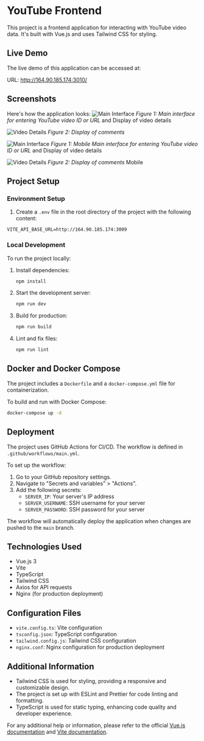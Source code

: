 # YouTube Frontend

This project is a frontend application for interacting with YouTube video data. It's built with Vue.js and uses Tailwind CSS for styling.

## Live Demo

The live demo of this application can be accessed at:

URL: http://164.90.185.174:3010/

## Screenshots

Here's how the application looks:
![Main Interface](./public/details_web.png)
_Figure 1: Main interface for entering YouTube video ID or URL_ and Display of video details

![Video Details](./public/comments_web.png)
_Figure 2: Display of comments_

![Main Interface](./public/details_mobile.png)
_Figure 1: Mobile Main interface for entering YouTube video ID or URL_ and Display of video details

![Video Details](./public/comments_mobile.png)
_Figure 2: Display of comments_ Mobile

## Project Setup

### Environment Setup

1. Create a `.env` file in the root directory of the project with the following content:

```
VITE_API_BASE_URL=http://164.90.185.174:3009
```

### Local Development

To run the project locally:

1. Install dependencies:

   ```bash
   npm install
   ```

2. Start the development server:

   ```bash
   npm run dev
   ```

3. Build for production:

   ```bash
   npm run build
   ```

4. Lint and fix files:
   ```bash
   npm run lint
   ```

## Docker and Docker Compose

The project includes a `Dockerfile` and a `docker-compose.yml` file for containerization.

To build and run with Docker Compose:

```bash
docker-compose up -d
```

## Deployment

The project uses GitHub Actions for CI/CD. The workflow is defined in `.github/workflows/main.yml`.

To set up the workflow:

1. Go to your GitHub repository settings.
2. Navigate to "Secrets and variables" > "Actions".
3. Add the following secrets:
   - `SERVER_IP`: Your server's IP address
   - `SERVER_USERNAME`: SSH username for your server
   - `SERVER_PASSWORD`: SSH password for your server

The workflow will automatically deploy the application when changes are pushed to the `main` branch.

## Technologies Used

- Vue.js 3
- Vite
- TypeScript
- Tailwind CSS
- Axios for API requests
- Nginx (for production deployment)

## Configuration Files

- `vite.config.ts`: Vite configuration
- `tsconfig.json`: TypeScript configuration
- `tailwind.config.js`: Tailwind CSS configuration
- `nginx.conf`: Nginx configuration for production deployment

## Additional Information

- Tailwind CSS is used for styling, providing a responsive and customizable design.
- The project is set up with ESLint and Prettier for code linting and formatting.
- TypeScript is used for static typing, enhancing code quality and developer experience.

For any additional help or information, please refer to the official [Vue.js documentation](https://vuejs.org/guide/introduction.html) and [Vite documentation](https://vitejs.dev/guide/).
